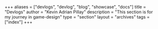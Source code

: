 +++
aliases = ["devlogs", "devlog", "blog", "showcase", "docs"]
title = "Devlogs"
author = "Kevin Adrian Pillay"
description = "This section is for my journey in game-design"
type = "section"
layout = "archives"
tags = ["index"]
+++
